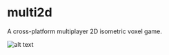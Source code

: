 # multi2d

A cross-platform multiplayer 2D isometric voxel game.

![alt text](https://github.com/Hnodomar/multi2d/blob/master/extern/img/img1.jpg?raw=true)
